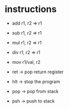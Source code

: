 # instructions
- add r1, r2 => r1
- sub r1, r2 => r1
- mul r1, r2 => r1
- div r1, r2 => r1

- mov r1/val, r2
- ret -> pop return register
- hlt -> stop the program

- pop -> pop from stack
- psh -> push to stack

